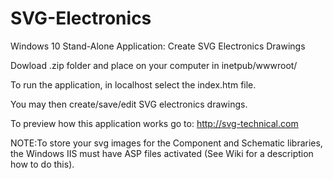 # SVG-Electronics
Windows 10 Stand-Alone Application: Create SVG Electronics Drawings

Dowload .zip folder and place on your computer in inetpub/wwwroot/ 

To run the application, in localhost select the index.htm file. 

You may then create/save/edit SVG electronics drawings.

To preview how this application works go to: http://svg-technical.com

NOTE:To store your svg images for the Component and Schematic libraries, the Windows IIS must have 
ASP files activated (See Wiki for a description how to do this).

